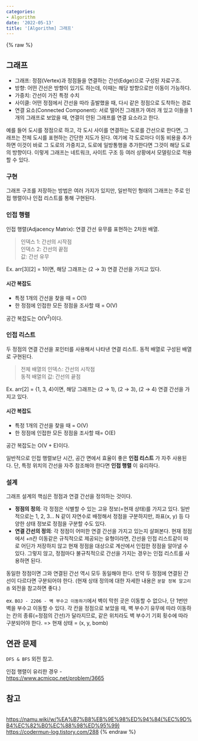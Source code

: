 ```yaml
---
categories:
- Algorithm
date: '2022-05-13'
title: '[Algorithm] 그래프'
---
```


{% raw %}
## 그래프
- 그래프: 정점(Vertex)과 정점들을 연결하는 간선(Edge)으로 구성된 자료구조.
- 방향: 어떤 간선은 방향이 있기도 하는데, 이때는 해당 방향으로만 이동이 가능하다.
- 가중치: 간선이 가진 특정 수치
- 사이클: 어떤 정점에서 간선을 따라 출발했을 때, 다시 같은 정점으로 도착하는 경로
- 연결 요소(Connected Component): 서로 떨어진 그래프가 여러 개 있고 이들을 1개의 그래프로 보았을 때, 연결이 안된 그래프를 연결 요소라고 한다.

예를 들어 도시를 정점으로 하고, 각 도시 사이를 연결하는 도로를 간선으로 한다면, 그래프는 전체 도시를 표현하는 간단한 지도가 된다. 여기에 각 도로마다 이동 비용을 추가하면 이것이 바로 그 도로의 가중치고, 도로에 일방통행을 추가한다면 그것이 해당 도로의 방향이다. 이렇게 그래프는 네트워크, 사이트 구조 등 여러 상황에서 모델링으로 적용할 수 있다.

### 구현
그래프 구조를 저장하는 방법은 여러 가지가 있지만, 일반적인 형태의 그래프는 주로 인접 행렬이나 인접 리스트를 통해 구현된다.

### 인접 행렬
인접 행렬(Adjacency Matrix): 연결 간선 유무를 표현하는 2차원 배열.
> 인덱스 1: 간선의 시작점<br>
> 인덱스 2: 간선의 끝점<br>
> 값: 간선 유무<br>

Ex. arr[3][2] = 1이면, 해당 그래프는 (2 → 3) 연결 간선을 가지고 있다.

#### 시간 복잡도
- 특정 1개의 간선을 찾을 때 = O(1)
- 한 정점에 인접한 모든 정점을 조사할 때 = O(V)

공간 복잡도는 O(V<sup>2</sup>)이다.

### 인접 리스트
두 정점의 연결 간선을 포인터를 사용해서 나타낸 연결 리스트. 동적 배열로 구성된 배열로 구현된다.
> 전체 배열의 인덱스: 간선의 시작점<br>
> 동적 배열의 값: 간선의 끝점<br>

Ex. arr[2] = {1, 3, 4}이면, 해당 그래프는 (2 → 1), (2 → 3), (2 → 4) 연결 간선을 가지고 있다.

#### 시간 복잡도
- 특정 1개의 간선을 찾을 때 = O(V)
- 한 정점에 인접한 모든 정점을 조사할 때= O(E)

공간 복잡도는 O(V + E)이다.

일반적으로 인접 행렬보단 시간, 공간 면에서 효율이 좋은 **인접 리스트** 가 자주 사용된다. 단, 특정 위치의 간선을 자주 참조해야 한다면 **인접 행렬** 이 유리하다.

### 설계
그래프 설계의 핵심은 정점과 연결 간선을 정의하는 것이다.
- **정점의 정의**: 각 정점은 식별할 수 있는 고유 정보(=현재 상태)를 가지고 있다. 일반적으로는 1, 2, 3... N 같이 자연수로 배정해서 정점을 구분하지만, 좌표(x, y) 등 다양한 상태 정보로 정점을 구분할 수도 있다.
- **연결 간선의 정의**: 각 정점이 어떠한 연결 간선을 가지고 있는지 살펴본다. 현재 정점에서 +n칸 이동같은 규칙적으로 제공되는 유형이라면, 간선을 인접 리스트같이 따로 어딘가 저장하지 않고 현재 정점을 대상으로 계산에서 인접한 정점을 알아낼 수 있다. 그렇지 않고, 정점마다 불규칙적으로 간선을 가지는 경우는 인접 리스트를 사용하면 된다.

동일한 정점이면 그와 연결된 간선 역시 모두 동일해야 한다. 만약 두 정점에 연결된 간선이 다르다면 구분되어야 한다. (현재 상태 정의에 대한 자세한 내용은 `분할 정복 알고리즘` 외전을 참고하면 좋다.)

ex. `BOJ - 2206 - 벽 부수고 이동하기`에서 벽이 막힌 곳은 이동할 수 없으나, 단 1번만 벽을 부수고 이동할 수 있다. 각 칸을 정점으로 보았을 때, 벽 부수기 유무에 따라 이동하는 칸의 종류(=정점의 간선)가 달라지므로, 같은 위치라도 벽 부수기 기회 횟수에 따라 구분되어야 한다. => 현재 상태 = (x, y, bomb)

## 연관 문제
`DFS & BFS` 외전 참고.

인접 행렬이 유리한 경우 - <br>https://www.acmicpc.net/problem/3665

## 참고
<br>https://namu.wiki/w/%EA%B7%B8%EB%9E%98%ED%94%84(%EC%9D%B4%EC%82%B0%EC%88%98%ED%95%99)
<br>https://codermun-log.tistory.com/288
{% endraw %}